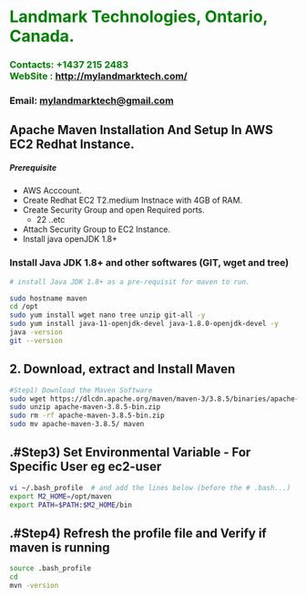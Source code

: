 #  **<span style="color:green">Landmark Technologies, Ontario, Canada.</span>**
### **<span style="color:green">Contacts: +1437 215 2483<br> WebSite : <http://mylandmarktech.com/></span>**
### **Email: mylandmarktech@gmail.com**



## Apache Maven Installation And Setup In AWS EC2 Redhat Instance.
##### Prerequisite
+ AWS Acccount.
+ Create Redhat EC2 T2.medium Instnace with 4GB of RAM.
+ Create Security Group and open Required ports.
   + 22 ..etc
+ Attach Security Group to EC2 Instance.
+ Install java openJDK 1.8+

### Install Java JDK 1.8+  and other softwares (GIT, wget and tree)

``` sh
# install Java JDK 1.8+ as a pre-requisit for maven to run.

sudo hostname maven
cd /opt
sudo yum install wget nano tree unzip git-all -y
sudo yum install java-11-openjdk-devel java-1.8.0-openjdk-devel -y
java -version
git --version
```

## 2. Download, extract and Install Maven
``` sh
#Step1) Download the Maven Software
sudo wget https://dlcdn.apache.org/maven/maven-3/3.8.5/binaries/apache-maven-3.8.5-bin.zip
sudo unzip apache-maven-3.8.5-bin.zip
sudo rm -rf apache-maven-3.8.5-bin.zip
sudo mv apache-maven-3.8.5/ maven
```
## .#Step3) Set Environmental Variable  - For Specific User eg ec2-user
``` sh
vi ~/.bash_profile  # and add the lines below (before the # .bash...)
export M2_HOME=/opt/maven
export PATH=$PATH:$M2_HOME/bin
```
## .#Step4) Refresh the profile file and Verify if maven is running
```sh
source .bash_profile
cd 
mvn -version
```

